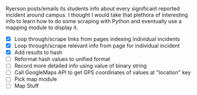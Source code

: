 Ryerson posts/emails its students info about every significant reported incident around campus. I thought I would take that plethora of interesting info to learn how to do some scraping with Python and eventually use a mapping module to display it.
- [x] Loop through/scrape links from pages indexing individual incidents
- [x] Loop through/scrape relevant info from page for individual incident
- [x] Add results to hash
- [ ] Reformat hash values to unified format
- [ ] Record more detailed info using value of binary string
- [ ] Call GoogleMaps API to get GPS coordinates of values at "location" key
- [ ] Pick map module
- [ ] Map Stuff
